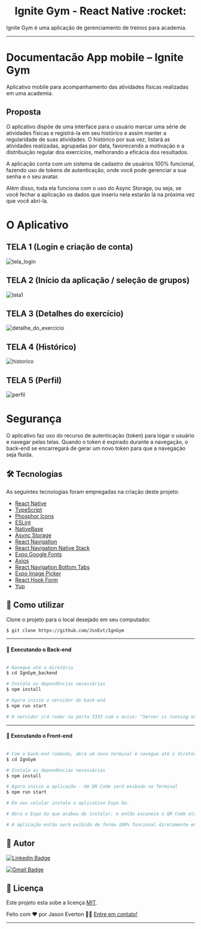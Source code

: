 <p align="center">
  <h1 align="center">Ignite Gym - React Native :rocket:</h1>
</p>

Ignite Gym é uma aplicação de gerenciamento de treinos para academia.

___

# **Documentacão App mobile – Ignite Gym**
Aplicativo mobile para acompanhamento das atividades físicas realizadas em uma academia.

## Proposta
O aplicativo dispõe de uma interface para o usuário marcar uma série de atividades físicas e registrá-la em seu histórico e assim manter a regularidade de suas atividades. O histórico por sua vez, listará as atividades realizadas, agrupadas por data, favorecendo a motivação e a distribuição regular dos exercícios, melhorando a eficácia dos resultados.

A aplicação conta com um sistema de cadastro de usuários 100% funcional, fazendo uso de tokens de autenticação, onde você pode gerenciar a sua senha e o seu avatar.

Além disso, toda ela funciona com o uso do Async Storage, ou seja, se você fechar a aplicação os dados que inseriu nela estarão lá na próxima vez que você abri-la.

# O Aplicativo

## TELA 1 (Login e criação de conta)

![tela_login](https://github.com/JsnEvt/ign_gym/blob/main/img/login240x520.png)

## TELA 2 (Início da aplicação / seleção de grupos)

![tela1](https://github.com/JsnEvt/ign_gym/blob/main/img/tela1240x520.png)

## TELA  3 (Detalhes do exercício)

![detalhe_do_exercicio](https://github.com/JsnEvt/ign_gym/blob/main/img/detalhe240x520.png)

## TELA 4 (Histórico)

![historico](https://github.com/JsnEvt/ign_gym/blob/main/img/lista_exercicios_realizados240c520.png)

## TELA 5 (Perfil)

![perfil](https://github.com/JsnEvt/ign_gym/blob/main/img/perfil1240x520.png)

# Segurança
O aplicativo faz uso do recurso de autenticação (token) para logar o usuário e navegar pelas telas. Quando o token é expirado durante a navegação, o back-end se encarregará de gerar um novo token para que a navegação seja fluida.

## 🛠 Tecnologias

As seguintes tecnologias foram empregadas na criação deste projeto:

- [React Native](https://reactnative.dev/)
- [TypeScript](https://www.typescriptlang.org/)
- [Phosphor Icons](https://phosphoricons.com/)
- [ESLint](https://eslint.org/)
- [NativeBase](https://nativebase.io/)
- [Async Storage](https://reactnative.dev/docs/asyncstorage)
- [React Navigation](https://reactnavigation.org/)
- [React Navigation Native Stack](https://reactnavigation.org/docs/native-stack-navigator/)
- [Expo Google Fonts](https://github.com/expo/google-fonts)
- [Axios](https://axios-http.com/ptbr/docs/intro)
- [React Navigation Bottom Tabs](https://reactnavigation.org/docs/bottom-tab-navigator/)
- [Expo Image Picker](https://docs.expo.dev/versions/latest/sdk/imagepicker/)
- [React Hook Form](https://www.react-hook-form.com/)
- [Yup](https://github.com/jquense/yup)

## 🚀 Como utilizar

Clone o projeto para o local desejado em seu computador.

```bash
$ git clone https://github.com/JsnEvt/IgnGym
```
___

#### 🚧 Executando o Back-end
```bash

# Navegue até o diretório
$ cd IgnGym_backend

# Instale as dependências necessárias
$ npm install

# Agora inicie o servidor do back-end
$ npm run start

# O servidor irá rodar na porta 3333 com o aviso: "Server is running on Port 3333".

```
___

#### 🚧 Executando o Front-end
```bash

# Com o back-end rodando, abra um novo terminal e navegue até o diretório
$ cd IgnGym

# Instale as dependências necessárias
$ npm install

# Agora inicie a aplicação - Um QR Code será exibido no Terminal
$ npm run start

# Em seu celular instale o aplicativo Expo Go.

# Abra o Expo Go que acabou de instalar, e então escaneie o QR Code através do aplicativo.

# A aplicação então será exibida de forma 100% funcional diretamente em seu celular.

```

## 🦸 Autor

[![Linkedin Badge](https://img.shields.io/badge/-Jason-blue?style=flat-square&logo=Linkedin&logoColor=white&link=https://www.linkedin.com/in/jason-everton-041226223/)](https://www.linkedin.com/in/jason-everton)

[![Gmail Badge](https://img.shields.io/badge/-jasonemsw10@gmail.com-c14438?style=flat-square&logo=Gmail&logoColor=white&link=mailto:jasonemsw10@gmail.com)](mailto:jasonemsw10@gmail.com)


## 📝 Licença

Este projeto esta sobe a licença [MIT](./LICENSE).

Feito com ❤️ por Jason Everton 👋🏽 [Entre em contato!](https://www.linkedin.com/in/jason-everton)

---
